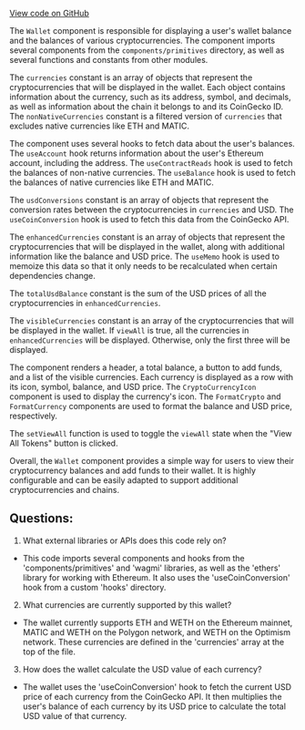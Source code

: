 [View code on GitHub](zoo-labs/zoo/blob/master/app/components/navbar/Wallet.tsx)

The `Wallet` component is responsible for displaying a user's wallet balance and the balances of various cryptocurrencies. The component imports several components from the `components/primitives` directory, as well as several functions and constants from other modules.

The `currencies` constant is an array of objects that represent the cryptocurrencies that will be displayed in the wallet. Each object contains information about the currency, such as its address, symbol, and decimals, as well as information about the chain it belongs to and its CoinGecko ID. The `nonNativeCurrencies` constant is a filtered version of `currencies` that excludes native currencies like ETH and MATIC.

The component uses several hooks to fetch data about the user's balances. The `useAccount` hook returns information about the user's Ethereum account, including the address. The `useContractReads` hook is used to fetch the balances of non-native currencies. The `useBalance` hook is used to fetch the balances of native currencies like ETH and MATIC.

The `usdConversions` constant is an array of objects that represent the conversion rates between the cryptocurrencies in `currencies` and USD. The `useCoinConversion` hook is used to fetch this data from the CoinGecko API.

The `enhancedCurrencies` constant is an array of objects that represent the cryptocurrencies that will be displayed in the wallet, along with additional information like the balance and USD price. The `useMemo` hook is used to memoize this data so that it only needs to be recalculated when certain dependencies change.

The `totalUsdBalance` constant is the sum of the USD prices of all the cryptocurrencies in `enhancedCurrencies`.

The `visibleCurrencies` constant is an array of the cryptocurrencies that will be displayed in the wallet. If `viewAll` is true, all the currencies in `enhancedCurrencies` will be displayed. Otherwise, only the first three will be displayed.

The component renders a header, a total balance, a button to add funds, and a list of the visible currencies. Each currency is displayed as a row with its icon, symbol, balance, and USD price. The `CryptoCurrencyIcon` component is used to display the currency's icon. The `FormatCrypto` and `FormatCurrency` components are used to format the balance and USD price, respectively.

The `setViewAll` function is used to toggle the `viewAll` state when the "View All Tokens" button is clicked.

Overall, the `Wallet` component provides a simple way for users to view their cryptocurrency balances and add funds to their wallet. It is highly configurable and can be easily adapted to support additional cryptocurrencies and chains.
## Questions: 
 1. What external libraries or APIs does this code rely on?
- This code imports several components and hooks from the 'components/primitives' and 'wagmi' libraries, as well as the 'ethers' library for working with Ethereum. It also uses the 'useCoinConversion' hook from a custom 'hooks' directory.

2. What currencies are currently supported by this wallet?
- The wallet currently supports ETH and WETH on the Ethereum mainnet, MATIC and WETH on the Polygon network, and WETH on the Optimism network. These currencies are defined in the 'currencies' array at the top of the file.

3. How does the wallet calculate the USD value of each currency?
- The wallet uses the 'useCoinConversion' hook to fetch the current USD price of each currency from the CoinGecko API. It then multiplies the user's balance of each currency by its USD price to calculate the total USD value of that currency.